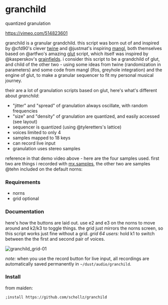 # granchild

quantized granulation

https://vimeo.com/514823601

granchild is a granular grandchild. this script was born out of and inspired by @cfd90's clever [twine](https://llllllll.co/t/twine-random-granulator/41703) and @justmat's inspiring [mangl](https://llllllll.co/t/mangl/21066/307), both themselves based on @artfwo's amazing [glut](https://llllllll.co/t/glut/21175) script, which itself was inspired by @kasperskov's [grainfields](https://llllllll.co/t/grainfields-8-voice-granular-synthesizer-for-128-grids-m4l-update/5164). i consider this script to be a grandchild of glut, and child of the other two - using some ideas from twine (randomization in parameters) and some code from mangl (lfos, greyhole integration) and the engine of glut, to make a granular sequencer to fit my personal musical journey.

their are a lot of granulation scripts based on glut, here's what's different about *granchild*:

- "jitter" and "spread" of granulation always oscillate, with random frequencies
- "size" and "density" of granulation are quantized, and easily accessed (see layout)
- sequencer is quantized (using @tyleretters's lattice)
- voices limited to only 4
- samples mapped to 18 keys 
- can record live input
- granulation uses stereo samples

reference in that demo video above - here are the four samples used. first two are things i recorded with [mx.samples](https://llllllll.co/t/mx-samples/41400), the other two are samples @tehn included on the default norns:


### Requirements

- norns
- grid optional 

### Documentation

here's how the buttons are laid out. use e2 and e3 on the norns to move around and k2/k3 to toggle things. the grid just mirrors the norns screen, so this script works just fine without a grid. _grid 64 users:_ hold k1 to switch between the the first and second pair of voices.

![granchild_grid-01](https://user-images.githubusercontent.com/6550035/108640397-40e5b880-744e-11eb-93da-83bda151e44d.jpg)

_note:_ when you use the record button for live input, all recordings are automatically saved permanently in `~/dust/audio/granchild`.


### Install

from maiden:

```
;install https://github.com/schollz/granchild
```
